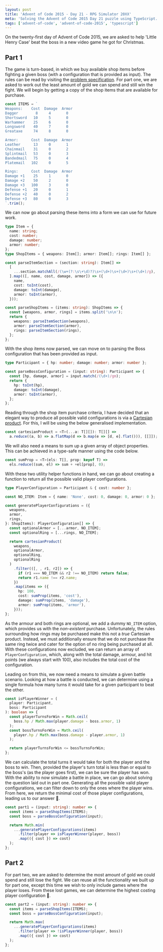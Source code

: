 ```yaml
---
layout: post
title: 'Advent of Code 2015 - Day 21 - RPG Simulator 20XX'
meta: 'Solving the Advent of Code 2015 Day 21 puzzle using TypeScript.'
tags: ['advent-of-code', 'advent-of-code-2015', 'typescript']
---
```


On the twenty-first day of Advent of Code 2015, we are asked to help 'Little Henry Case' beat the boss in a new video game he got for Christmas.

<!--more-->

## Part 1

The game is turn-based, in which we buy available shop items before fighting a given boss (with a configuration that is provided as input).
The rules can be read by visiting the [problem specification](https://adventofcode.com/2015/day/21).
For part one, we are asked to work out the least amount of gold we can spend and still win the fight.
We will begin by getting a copy of the shop items that are available for purchase.

```typescript
const ITEMS = `
Weapons:    Cost  Damage  Armor
Dagger        8     4       0
Shortsword   10     5       0
Warhammer    25     6       0
Longsword    40     7       0
Greataxe     74     8       0

Armor:      Cost  Damage  Armor
Leather      13     0       1
Chainmail    31     0       2
Splintmail   53     0       3
Bandedmail   75     0       4
Platemail   102     0       5

Rings:      Cost  Damage  Armor
Damage +1    25     1       0
Damage +2    50     2       0
Damage +3   100     3       0
Defense +1   20     0       1
Defense +2   40     0       2
Defense +3   80     0       3
`.trim();
```

We can now go about parsing these items into a form we can use for future work.

```typescript
type Item = {
  name: string;
  cost: number;
  damage: number;
  armor: number;
};
type ShopItems = { weapons: Item[]; armor: Item[]; rings: Item[] };

const parseItemSection = (section: string): Item[] =>
  [
    ...section.matchAll(/(\w+(?:\s\+\d)?)\s+(\d+)\s+(\d+)\s+(\d+)/g),
  ].map(([, name, cost, damage, armor]) => ({
    name,
    cost: toInt(cost),
    damage: toInt(damage),
    armor: toInt(armor),
  }));

const parseShopItems = (items: string): ShopItems => {
  const [weapons, armor, rings] = items.split('\n\n');
  return {
    weapons: parseItemSection(weapons),
    armor: parseItemSection(armor),
    rings: parseItemSection(rings),
  };
};
```

With the shop items now parsed, we can move on to parsing the Boss configuration that has been provided as input.

```typescript
type Participant = { hp: number; damage: number; armor: number };

const parseBossConfiguration = (input: string): Participant => {
  const [hp, damage, armor] = input.match(/(\d+)/gm);
  return {
    hp: toInt(hp),
    damage: toInt(damage),
    armor: toInt(armor),
  };
};
```

Reading through the shop item purchase criteria, I have decided that an elegant way to produce all possible valid configurations is via a [Cartesian product](https://en.wikipedia.org/wiki/Cartesian_product).
For this, I will be using the below generalised implementation.

```typescript
const cartesianProduct = <T>(...a: T[][]): T[][] =>
  a.reduce((a, b) => a.flatMap(d => b.map(e => [d, e].flat())), [[]]);
```

We will also need a means to sum up a given array of object properties.
This can be achieved in a type-safe manner using the code below.

```typescript
const sumProp = <T>(els: T[], prop: keyof T) =>
  els.reduce((sum, el) => sum + +el[prop], 0);
```

With these two utility helper functions in hand, we can go about creating a function to return all the possible valid player configurations.

```typescript
type PlayerConfiguration = Participant & { cost: number };

const NO_ITEM: Item = { name: 'None', cost: 0, damage: 0, armor: 0 };

const generatePlayerConfigurations = ({
  weapons,
  armor,
  rings,
}: ShopItems): PlayerConfiguration[] => {
  const optionalArmor = [...armor, NO_ITEM];
  const optionalRing = [...rings, NO_ITEM];

  return cartesianProduct(
    weapons,
    optionalArmor,
    optionalRing,
    optionalRing
  )
    .filter(([, , r1, r2]) => {
      if (r1 === NO_ITEM && r2 !== NO_ITEM) return false;
      return r1.name !== r2.name;
    })
    .map(items => ({
      hp: 100,
      cost: sumProp(items, 'cost'),
      damage: sumProp(items, 'damage'),
      armor: sumProp(items, 'armor'),
    }));
};
```

As the armour and both rings are optional, we add a dummy `NO_ITEM` option, which provides us with the _non-existent_ purchase.
Unfortunately, the rules surrounding how rings may be purchased make this not a _true_ Cartesian product.
Instead, we must additionally ensure that we do not purchase the same ring twice and cater for the option of no ring being purchased at all.
With these configurations now excluded, we can return an array of `PlayerConfiguration`, which, along with the total damage, armour, and hit points (we always start with 100), also includes the total cost of the configuration.

Leading on from this, we now need a means to simulate a given battle scenario.
Looking at how a battle is conducted, we can determine using a single formula how many turns it would take for a given participant to beat the other.

```typescript
const isPlayerWinner = (
  player: Participant,
  boss: Participant
): boolean => {
  const playerTurnsForWin = Math.ceil(
    boss.hp / Math.max(player.damage - boss.armor, 1)
  );
  const bossTurnsForWin = Math.ceil(
    player.hp / Math.max(boss.damage - player.armor, 1)
  );

  return playerTurnsForWin <= bossTurnsForWin;
};
```

We can calculate the total turns it would take for both the player and the boss to win.
Then, provided the player's turn total is less than or equal to the boss's (as the player goes first), we can be sure the player has won.
With the ability to now simulate a battle in place, we can go about solving the question laid out in part one.
Generating all the possible valid player configurations, we can filter down to only the ones where the player wins.
From here, we return the minimal cost of those player configurations, leading us to our answer 🌟.

```typescript
const part1 = (input: string): number => {
  const items = parseShopItems(ITEMS);
  const boss = parseBossConfiguration(input);

  return Math.min(
    ...generatePlayerConfigurations(items)
      .filter(player => isPlayerWinner(player, boss))
      .map(({ cost }) => cost)
  );
};
```

## Part 2

For part two, we are asked to determine the most amount of gold we could spend and still lose the fight.
We can reuse all the functionality we built up for part one, except this time we wish to only include games where the player loses.
From these lost games, we can determine the highest costing player configuration 🌟.

```typescript
const part2 = (input: string): number => {
  const items = parseShopItems(ITEMS);
  const boss = parseBossConfiguration(input);

  return Math.max(
    ...generatePlayerConfigurations(items)
      .filter(player => !isPlayerWinner(player, boss))
      .map(({ cost }) => cost)
  );
};
```
